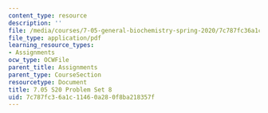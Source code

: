 ```yaml
---
content_type: resource
description: ''
file: /media/courses/7-05-general-biochemistry-spring-2020/7c787fc36a1c11460a280f8ba218357f_MIT7_05S20_Pset8.pdf
file_type: application/pdf
learning_resource_types:
- Assignments
ocw_type: OCWFile
parent_title: Assignments
parent_type: CourseSection
resourcetype: Document
title: 7.05 S20 Problem Set 8
uid: 7c787fc3-6a1c-1146-0a28-0f8ba218357f
---
```

